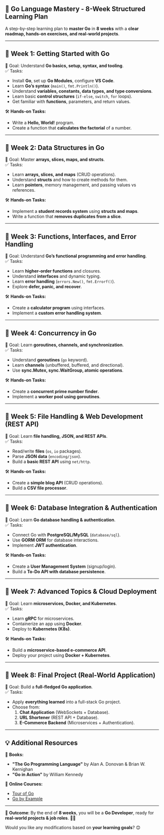 ## 🚀 **Go Language Mastery - 8-Week Structured Learning Plan**  
A step-by-step learning plan to **master Go** in **8 weeks** with a **clear roadmap, hands-on exercises, and real-world projects**.  

---
## **🔹 Week 1: Getting Started with Go**
🔹 Goal: Understand **Go basics, setup, syntax, and tooling**.  
✅ Tasks:
- Install **Go**, set up **Go Modules**, configure **VS Code**.  
- Learn **Go’s syntax** (`main()`, `fmt.Println()`).  
- Understand **variables, constants, data types, and type conversions**.  
- Learn basic **control structures** (`if-else`, `switch`, `for` loops).  
- Get familiar with **functions**, parameters, and return values.  

🛠 **Hands-on Tasks:**  
- Write a **Hello, World!** program.  
- Create a function that **calculates the factorial** of a number.  

---
## **🔹 Week 2: Data Structures in Go**
🔹 Goal: Master **arrays, slices, maps, and structs**.  
✅ Tasks:
- Learn **arrays, slices, and maps** (CRUD operations).  
- Understand **structs** and how to create methods for them.  
- Learn **pointers**, memory management, and passing values vs references.  

🛠 **Hands-on Tasks:**  
- Implement a **student records system** using **structs and maps**.  
- Write a function that **removes duplicates from a slice**.  

---
## **🔹 Week 3: Functions, Interfaces, and Error Handling**
🔹 Goal: Understand **Go’s functional programming and error handling**.  
✅ Tasks:
- Learn **higher-order functions** and closures.  
- Understand **interfaces** and dynamic typing.  
- Learn **error handling** (`errors.New()`, `fmt.Errorf()`).  
- Explore **defer, panic, and recover**.  

🛠 **Hands-on Tasks:**  
- Create a **calculator program** using interfaces.  
- Implement a **custom error handling system**.  

---
## **🔹 Week 4: Concurrency in Go**
🔹 Goal: Learn **goroutines, channels, and synchronization**.  
✅ Tasks:
- Understand **goroutines** (`go` keyword).  
- Learn **channels** (unbuffered, buffered, and directional).  
- Use **sync.Mutex, sync.WaitGroup, atomic operations**.  

🛠 **Hands-on Tasks:**  
- Create a **concurrent prime number finder**.  
- Implement a **worker pool using goroutines**.  

---
## **🔹 Week 5: File Handling & Web Development (REST API)**
🔹 Goal: Learn **file handling, JSON, and REST APIs**.  
✅ Tasks:
- Read/write **files** (`os`, `io` packages).  
- Parse **JSON data** (`encoding/json`).  
- Build a **basic REST API** using `net/http`.  

🛠 **Hands-on Tasks:**  
- Create a **simple blog API** (CRUD operations).  
- Build a **CSV file processor**.  

---
## **🔹 Week 6: Database Integration & Authentication**
🔹 Goal: Learn **Go database handling & authentication**.  
✅ Tasks:
- Connect Go with **PostgreSQL/MySQL** (`database/sql`).  
- Use **GORM ORM** for database interactions.  
- Implement **JWT authentication**.  

🛠 **Hands-on Tasks:**  
- Create a **User Management System** (signup/login).  
- Build a **To-Do API with database persistence**.  

---
## **🔹 Week 7: Advanced Topics & Cloud Deployment**
🔹 Goal: Learn **microservices, Docker, and Kubernetes**.  
✅ Tasks:
- Learn **gRPC** for microservices.  
- Containerize an app using **Docker**.  
- Deploy to **Kubernetes (K8s)**.  

🛠 **Hands-on Tasks:**  
- Build a **microservice-based e-commerce API**.  
- Deploy your project using **Docker + Kubernetes**.  

---
## **🔹 Week 8: Final Project (Real-World Application)**
🔹 Goal: Build a **full-fledged Go application**.  
✅ Tasks:
- Apply **everything learned** into a full-stack Go project.  
- Choose from:
  1. **Chat Application** (WebSockets + Database).  
  2. **URL Shortener** (REST API + Database).  
  3. **E-Commerce Backend** (Microservices + Authentication).  

---
## **💡 Additional Resources**
📌 **Books:**  
- **"The Go Programming Language"** by Alan A. Donovan & Brian W. Kernighan  
- **"Go in Action"** by William Kennedy  

📌 **Online Courses:**  
- [Tour of Go](https://go.dev/tour/)  
- [Go by Example](https://gobyexample.com/)  

---
🎯 **Outcome**: By the end of **8 weeks**, you will be a **Go Developer**, ready for **real-world projects & job roles**. 🚀🔥  

Would you like any modifications based on **your learning goals**? 😊
